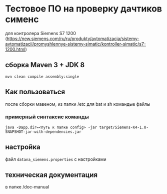 # Тестовое ПО на проверку  дачтиков сименс
для контролера Siemens S7 1200 (https://new.siemens.com/ru/ru/produkty/avtomatizacia/sistemy-avtomatizacii/promyshlennye-sistemy-simatic/kontroller-simatic/s7-1200.html)

## cборка Maven 3 + JDK 8
`mvn clean compile assembly:single`

## Как пользоваться
после сборки мавеном, из папки <this project>/etc для bat и sh командые файлы

### примерный синтаксис команды
`java -Dapp.dir=<путь к папке config> -jar target/Siemens-K4-1.0-SNAPSHOT-jar-with-dependencies.jar`

## настройка
файл `datana_siemens.properties` c настройками

## техническая документация 
в папке <this project>/doc-manual